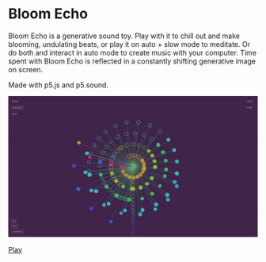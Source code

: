 # Bloom Echo

Bloom Echo is a generative sound toy. Play with it to chill out and make blooming, undulating beats, or play it on auto + slow mode to meditate. Or do both and interact in auto mode to create music with your computer.  Time spent with Bloom Echo is reflected in a constantly shifting generative image on screen.

Made with p5.js and p5.sound.

![](thumb.gif)

[Play](https://zenaranya.itch.io/bloom-echo)

